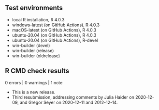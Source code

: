 ## Test environments
* local R installation, R 4.0.3
* windows-latest (on GitHub Actions), R 4.0.3
* macOS-latest (on GitHub Actions), R 4.0.3
* ubuntu-20.04 (on GitHub Actions), R 4.0.3
* ubuntu-20.04 (on GitHub Actions), R-devel
* win-builder (devel)
* win-builder (release)
* win-builder (oldrelease)

## R CMD check results

0 errors | 0 warnings | 1 note

* This is a new release.
* Third resubmission, addressing comments by Julia Haider on 2020-12-09, and Gregor Seyer on 2020-12-11 and 2012-12-14.
